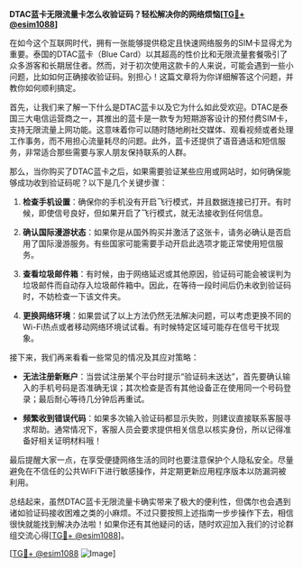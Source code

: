 **DTAC蓝卡无限流量卡怎么收验证码？轻松解决你的网络烦恼[[TG💪+ @esim1088](https://t.me/s/esim1088)]**

在如今这个互联网时代，拥有一张能够提供稳定且快速网络服务的SIM卡显得尤为重要。泰国的DTAC蓝卡（Blue Card）以其超高的性价比和无限流量套餐吸引了众多游客和长期居住者。然而，对于初次使用这款卡的人来说，可能会遇到一些小问题，比如如何正确接收验证码。别担心！这篇文章将为你详细解答这个问题，并教你如何顺利搞定。

首先，让我们来了解一下什么是DTAC蓝卡以及它为什么如此受欢迎。DTAC是泰国三大电信运营商之一，其推出的蓝卡是一款专为短期游客设计的预付费SIM卡，支持无限流量上网功能。这意味着你可以随时随地刷社交媒体、观看视频或者处理工作事务，而不用担心流量耗尽的问题。此外，蓝卡还提供了语音通话和短信服务，非常适合那些需要与家人朋友保持联系的人群。

那么，当你购买了DTAC蓝卡之后，如果需要验证某些应用或网站时，如何确保能够成功收到验证码呢？以下是几个关键步骤：

1. **检查手机设置**：确保你的手机没有开启飞行模式，并且数据连接已打开。有时候，即使信号良好，但如果开启了飞行模式，就无法接收到任何信息。
   
2. **确认国际漫游状态**：如果你是从国外购买并激活了这张卡，请务必确认是否启用了国际漫游服务。有些国家可能需要手动开启此选项才能正常使用短信服务。
   
3. **查看垃圾邮件箱**：有时候，由于网络延迟或其他原因，验证码可能会被误判为垃圾邮件而自动存入垃圾邮件箱中。因此，在等待一段时间后仍未收到验证码时，不妨检查一下该文件夹。
   
4. **更换网络环境**：如果尝试了以上方法仍然无法解决问题，可以考虑更换不同的Wi-Fi热点或者移动网络环境试试看。有时候特定区域可能存在信号干扰现象。

接下来，我们再来看看一些常见的情况及其应对策略：

- **无法注册新账户**：当尝试注册某个平台时提示“验证码未送达”，首先要确认输入的手机号码是否准确无误；其次检查是否有其他设备正在使用同一个号码登录；最后耐心等待几分钟后再重试。
  
- **频繁收到错误代码**：如果多次输入验证码都显示失败，则建议直接联系客服寻求帮助。通常情况下，客服人员会要求提供相关信息以核实身份，所以记得准备好相关证明材料哦！

最后提醒大家一点，在享受便捷网络生活的同时也要注意保护个人隐私安全。尽量避免在不信任的公共WiFi下进行敏感操作，并定期更新应用程序版本以防漏洞被利用。

总结起来，虽然DTAC蓝卡无限流量卡确实带来了极大的便利性，但偶尔也会遇到诸如验证码接收困难之类的小麻烦。不过只要按照上述指南一步步操作下去，相信很快就能找到解决办法啦！如果你还有其他疑问的话，随时欢迎加入我们的讨论群组交流心得[[TG💪+ @esim1088](https://t.me/s/esim1088)]。

[[TG💪+ @esim1088](https://t.me/s/esim1088) ![Image](https://i.postimg.cc/4NQfJmqS/Snipaste-2025-05-13-00-14-12.png)]